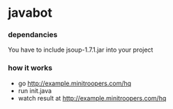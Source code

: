 javabot
=======

### dependancies
You have to include jsoup-1.7.1.jar into your project

### how it works


* go http://example.minitroopers.com/hq
* run init.java
* watch result at http://example.minitroopers.com/hq

